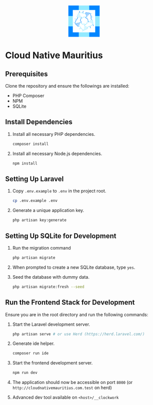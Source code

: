 <p align="center"><a href="https://community.cncf.io/cloud-native-mauritius/" target="_blank"><img src="https://raw.githubusercontent.com/cncf/artwork/3f0fb8808bff60f0899233e5e49aa1af055bb6ab/other/cncg/icon/color/cncg-icon-color.svg" width="100" alt="Cloud Native Community Groups Logo"></a></p>

<!-- <p align="center">
<a href="https://packagist.org/packages/laravel/framework"><img src="https://img.shields.io/packagist/l/laravel/framework" alt="License"></a>
</p> -->

# Cloud Native Mauritius

## Prerequisites

Clone the repository and ensure the followings are installed:

- PHP Composer
- NPM
- SQLite

## Install Dependencies

1. Install all necessary PHP dependencies.

    ```bash
    composer install
    ```

2. Install all necessary Node.js dependencies.

    ```bash
    npm install
    ```

## Setting Up Laravel

1. Copy `.env.example` to `.env` in the project root.

    ```bash
    cp .env.example .env
    ```

2. Generate a unique application key.

    ```bash
    php artisan key:generate
    ```

## Setting Up SQLite for Development

1. Run the migration command

    ```bash
    php artisan migrate
    ```

2. When prompted to create a new SQLite database, type `yes`.

3. Seed the database with dummy data.

    ```bash
    php artisan migrate:fresh --seed
    ```

## Run the Frontend Stack for Development

Ensure you are in the root directory and run the following commands:

1. Start the Laravel development server.

    ```bash
    php artisan serve # or use Herd (https://herd.laravel.com/)
    ```

2. Generate ide helper.

    ```bash
    composer run ide
    ```

3. Start the frontend development server.

    ```bash
    npm run dev
    ```

4. The application should now be accessible on port `8000` (or `http://cloudnativemauritius.com.test` on herd)

5. Advanced dev tool available on `<host>/__clockwork`

<!-- ## Contributing

Thank you for considering contributing to the Laravel framework! The contribution guide can be found in the [Laravel documentation](https://laravel.com/docs/contributions).

## Code of Conduct

In order to ensure that the Laravel community is welcoming to all, please review and abide by the [Code of Conduct](https://laravel.com/docs/contributions#code-of-conduct).

## Security Vulnerabilities

If you discover a security vulnerability within Laravel, please send an e-mail to Taylor Otwell via [taylor@laravel.com](mailto:taylor@laravel.com). All security vulnerabilities will be promptly addressed.

## License

The Laravel framework is open-sourced software licensed under the [MIT license](https://opensource.org/licenses/MIT). -->
